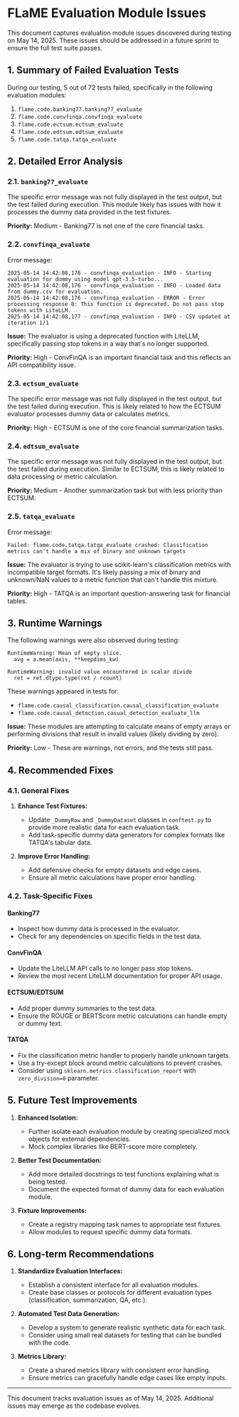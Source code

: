 # FLaME Evaluation Module Issues

This document captures evaluation module issues discovered during testing on May 14, 2025. These issues should be addressed in a future sprint to ensure the full test suite passes.

## 1. Summary of Failed Evaluation Tests

During our testing, 5 out of 72 tests failed, specifically in the following evaluation modules:

1. `flame.code.banking77.banking77_evaluate`
2. `flame.code.convfinqa.convfinqa_evaluate`
3. `flame.code.ectsum.ectsum_evaluate`
4. `flame.code.edtsum.edtsum_evaluate`
5. `flame.code.tatqa.tatqa_evaluate`

## 2. Detailed Error Analysis

### 2.1. `banking77_evaluate`

The specific error message was not fully displayed in the test output, but the test failed during execution. This module likely has issues with how it processes the dummy data provided in the test fixtures.

**Priority:** Medium - Banking77 is not one of the core financial tasks.

### 2.2. `convfinqa_evaluate`

Error message:
```
2025-05-14 14:42:08,176 - convfinqa_evaluation - INFO - Starting evaluation for dummy using model gpt-3.5-turbo...
2025-05-14 14:42:08,176 - convfinqa_evaluation - INFO - Loaded data from dummy.csv for evaluation.
2025-05-14 14:42:08,176 - convfinqa_evaluation - ERROR - Error processing response 0: This function is deprecated. Do not pass stop tokens with LiteLLM.
2025-05-14 14:42:08,177 - convfinqa_evaluation - INFO - CSV updated at iteration 1/1
```

**Issue:** The evaluator is using a deprecated function with LiteLLM, specifically passing stop tokens in a way that's no longer supported.

**Priority:** High - ConvFinQA is an important financial task and this reflects an API compatibility issue.

### 2.3. `ectsum_evaluate`

The specific error message was not fully displayed in the test output, but the test failed during execution. This is likely related to how the ECTSUM evaluator processes dummy data or calculates metrics.

**Priority:** High - ECTSUM is one of the core financial summarization tasks.

### 2.4. `edtsum_evaluate`

The specific error message was not fully displayed in the test output, but the test failed during execution. Similar to ECTSUM, this is likely related to data processing or metric calculation.

**Priority:** Medium - Another summarization task but with less priority than ECTSUM.

### 2.5. `tatqa_evaluate`

Error message:
```
Failed: flame.code.tatqa.tatqa_evaluate crashed: Classification metrics can't handle a mix of binary and unknown targets
```

**Issue:** The evaluator is trying to use scikit-learn's classification metrics with incompatible target formats. It's likely passing a mix of binary and unknown/NaN values to a metric function that can't handle this mixture.

**Priority:** High - TATQA is an important question-answering task for financial tables.

## 3. Runtime Warnings

The following warnings were also observed during testing:

```
RuntimeWarning: Mean of empty slice.
  avg = a.mean(axis, **keepdims_kw)

RuntimeWarning: invalid value encountered in scalar divide
  ret = ret.dtype.type(ret / rcount)
```

These warnings appeared in tests for:
- `flame.code.causal_classification.causal_classification_evaluate`
- `flame.code.causal_detection.casual_detection_evaluate_llm`

**Issue:** These modules are attempting to calculate means of empty arrays or performing divisions that result in invalid values (likely dividing by zero).

**Priority:** Low - These are warnings, not errors, and the tests still pass.

## 4. Recommended Fixes

### 4.1. General Fixes

1. **Enhance Test Fixtures:**
   - Update `_DummyRow` and `_DummyDataset` classes in `conftest.py` to provide more realistic data for each evaluation task.
   - Add task-specific dummy data generators for complex formats like TATQA's tabular data.

2. **Improve Error Handling:**
   - Add defensive checks for empty datasets and edge cases.
   - Ensure all metric calculations have proper error handling.

### 4.2. Task-Specific Fixes

#### Banking77
- Inspect how dummy data is processed in the evaluator.
- Check for any dependencies on specific fields in the test data.

#### ConvFinQA
- Update the LiteLLM API calls to no longer pass stop tokens.
- Review the most recent LiteLLM documentation for proper API usage.

#### ECTSUM/EDTSUM
- Add proper dummy summaries to the test data.
- Ensure the ROUGE or BERTScore metric calculations can handle empty or dummy text.

#### TATQA
- Fix the classification metric handler to properly handle unknown targets.
- Use a try-except block around metric calculations to prevent crashes.
- Consider using `sklearn.metrics.classification_report` with `zero_division=0` parameter.

## 5. Future Test Improvements

1. **Enhanced Isolation:**
   - Further isolate each evaluation module by creating specialized mock objects for external dependencies.
   - Mock complex libraries like BERT-score more completely.

2. **Better Test Documentation:**
   - Add more detailed docstrings to test functions explaining what is being tested.
   - Document the expected format of dummy data for each evaluation module.

3. **Fixture Improvements:**
   - Create a registry mapping task names to appropriate test fixtures.
   - Allow modules to request specific dummy data formats.

## 6. Long-term Recommendations

1. **Standardize Evaluation Interfaces:**
   - Establish a consistent interface for all evaluation modules.
   - Create base classes or protocols for different evaluation types (classification, summarization, QA, etc.).

2. **Automated Test Data Generation:**
   - Develop a system to generate realistic synthetic data for each task.
   - Consider using small real datasets for testing that can be bundled with the code.

3. **Metrics Library:**
   - Create a shared metrics library with consistent error handling.
   - Ensure metrics can gracefully handle edge cases like empty inputs.

---

This document tracks evaluation issues as of May 14, 2025. Additional issues may emerge as the codebase evolves.